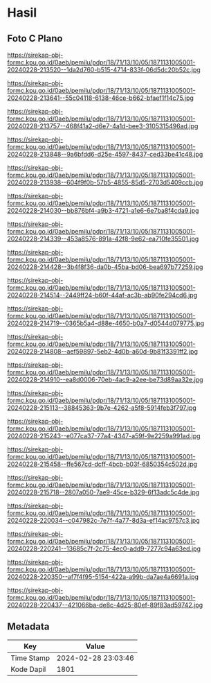 # Hasil

## Foto C Plano

https://sirekap-obj-formc.kpu.go.id/0aeb/pemilu/pdpr/18/71/13/10/05/1871131005001-20240228-213520--1da2d760-b515-4714-833f-06d5dc20b52c.jpg

https://sirekap-obj-formc.kpu.go.id/0aeb/pemilu/pdpr/18/71/13/10/05/1871131005001-20240228-213641--55c04118-6138-46ce-b662-bfaef1f14c75.jpg

https://sirekap-obj-formc.kpu.go.id/0aeb/pemilu/pdpr/18/71/13/10/05/1871131005001-20240228-213757--468f41a2-d6e7-4a1d-bee3-3105315496ad.jpg

https://sirekap-obj-formc.kpu.go.id/0aeb/pemilu/pdpr/18/71/13/10/05/1871131005001-20240228-213848--9a6bfdd6-d25e-4597-8437-ced33be41c48.jpg

https://sirekap-obj-formc.kpu.go.id/0aeb/pemilu/pdpr/18/71/13/10/05/1871131005001-20240228-213938--604f9f0b-57b5-4855-85d5-2703d5409ccb.jpg

https://sirekap-obj-formc.kpu.go.id/0aeb/pemilu/pdpr/18/71/13/10/05/1871131005001-20240228-214030--bb876bf4-a9b3-4721-a1e6-6e7ba8f4cda9.jpg

https://sirekap-obj-formc.kpu.go.id/0aeb/pemilu/pdpr/18/71/13/10/05/1871131005001-20240228-214339--453a8576-891a-42f8-9e62-ea710fe35501.jpg

https://sirekap-obj-formc.kpu.go.id/0aeb/pemilu/pdpr/18/71/13/10/05/1871131005001-20240228-214428--3b4f8f36-da0b-45ba-bd06-bea697b77259.jpg

https://sirekap-obj-formc.kpu.go.id/0aeb/pemilu/pdpr/18/71/13/10/05/1871131005001-20240228-214514--2449ff24-b60f-44af-ac3b-ab90fe294cd6.jpg

https://sirekap-obj-formc.kpu.go.id/0aeb/pemilu/pdpr/18/71/13/10/05/1871131005001-20240228-214719--0365b5a4-d88e-4650-b0a7-d0544d079775.jpg

https://sirekap-obj-formc.kpu.go.id/0aeb/pemilu/pdpr/18/71/13/10/05/1871131005001-20240228-214808--aef59897-5eb2-4d0b-a60d-9b81f3391ff2.jpg

https://sirekap-obj-formc.kpu.go.id/0aeb/pemilu/pdpr/18/71/13/10/05/1871131005001-20240228-214910--ea8d0006-70eb-4ac9-a2ee-be73d89aa32e.jpg

https://sirekap-obj-formc.kpu.go.id/0aeb/pemilu/pdpr/18/71/13/10/05/1871131005001-20240228-215113--38845363-9b7e-4262-a5f8-5914feb3f797.jpg

https://sirekap-obj-formc.kpu.go.id/0aeb/pemilu/pdpr/18/71/13/10/05/1871131005001-20240228-215243--e077ca37-77a4-4347-a59f-9e2259a991ad.jpg

https://sirekap-obj-formc.kpu.go.id/0aeb/pemilu/pdpr/18/71/13/10/05/1871131005001-20240228-215458--ffe567cd-dcff-4bcb-b03f-6850354c502d.jpg

https://sirekap-obj-formc.kpu.go.id/0aeb/pemilu/pdpr/18/71/13/10/05/1871131005001-20240228-215718--2807a050-7ae9-45ce-b329-6f13adc5c4de.jpg

https://sirekap-obj-formc.kpu.go.id/0aeb/pemilu/pdpr/18/71/13/10/05/1871131005001-20240228-220034--c047982c-7e7f-4a77-8d3a-ef14ac9757c3.jpg

https://sirekap-obj-formc.kpu.go.id/0aeb/pemilu/pdpr/18/71/13/10/05/1871131005001-20240228-220241--13685c7f-2c75-4ec0-add9-7277c94a63ed.jpg

https://sirekap-obj-formc.kpu.go.id/0aeb/pemilu/pdpr/18/71/13/10/05/1871131005001-20240228-220350--af7f4f95-5154-422a-a99b-da7ae4a6691a.jpg

https://sirekap-obj-formc.kpu.go.id/0aeb/pemilu/pdpr/18/71/13/10/05/1871131005001-20240228-220437--421066ba-de8c-4d25-80ef-89f83ad59742.jpg


## Metadata

| Key        | Value               |
| ---------- | ------------------- |
| Time Stamp | 2024-02-28 23:03:46 |
| Kode Dapil | 1801                |



